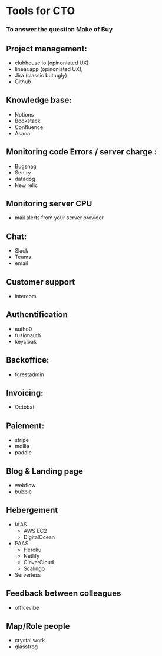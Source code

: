 # Tools for CTO
### To answer the question Make of Buy


##  Project management:
* clubhouse.io (opinoniated UX)
* linear.app (opinoniated UX),
* Jira (classic but ugly)
* Github

## Knowledge base:
* Notions
* Bookstack
* Confluence
* Asana

## Monitoring code Errors / server charge :
* Bugsnag
* Sentry
* datadog
* New relic

## Monitoring server CPU
* mail alerts from your server provider

## Chat:
* Slack
* Teams
* email

## Customer support
* intercom

## Authentification
* autho0
* fusionauth
* keycloak

## Backoffice:
* forestadmin

## Invoicing:
* Octobat

## Paiement:
* stripe
* mollie
* paddle

## Blog & Landing page
* webflow
* bubble

## Hebergement
* IAAS
  * AWS EC2
  * DigitalOcean
* PAAS 
  * Heroku
  * Netlify
  * CleverCloud
  * Scalingo
* Serverless

## Feedback between colleagues
* officevibe

## Map/Role people  
* crystal.work
* glassfrog
